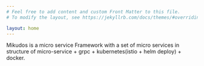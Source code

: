 ```yaml
---
# Feel free to add content and custom Front Matter to this file.
# To modify the layout, see https://jekyllrb.com/docs/themes/#overriding-theme-defaults

layout: home
---
```


Mikudos is a micro service Framework with a set of micro services in structure of micro-service + grpc + kubernetes(istio + helm deploy) + docker.
